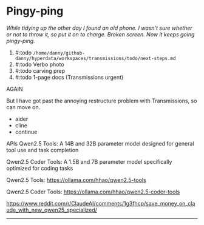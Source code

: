 # Pingy-ping

*While tidying up the other day I found an old phone. I wasn't sure whether or not to throw it, so put it on to charge. Broken screen. Now it keeps going pingy-ping.*

1. #:todo `/home/danny/github-danny/hyperdata/workspaces/transmissions/todo/next-steps.md`
2. #:todo Verbo photo
3. #:todo carving prep
4. #:todo 1-page docs (Transmissions urgent)

AGAIN

But I have got past the annoying restructure problem with Transmissions, so can move on.

* aider
* cline
* continue

APIs
Qwen2.5 Tools: A 14B and 32B parameter model designed for general tool use and task completion

Qwen2.5 Coder Tools: A 1.5B and 7B parameter model specifically optimized for coding tasks

Qwen2.5 Tools: https://ollama.com/hhao/qwen2.5-tools

Qwen2.5 Coder Tools: https://ollama.com/hhao/qwen2.5-coder-tools

https://www.reddit.com/r/ClaudeAI/comments/1g3fhcp/save_money_on_claude_with_new_qwen25_specialized/



---
